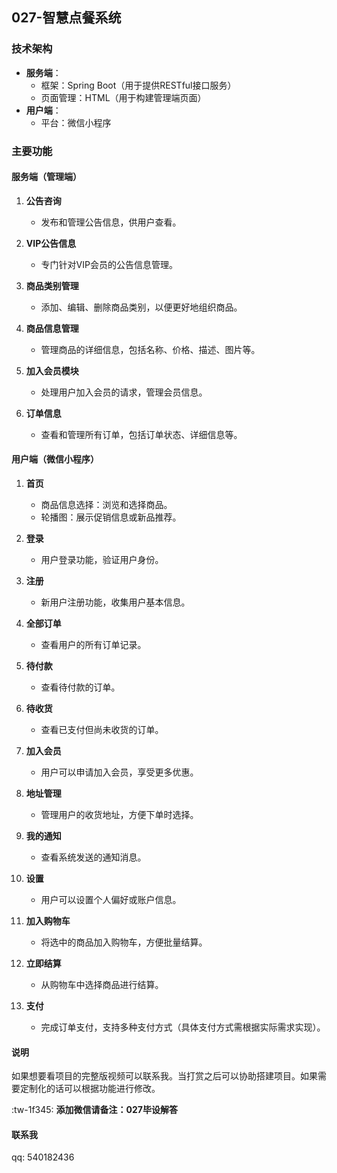## 027-智慧点餐系统
### 技术架构

- **服务端**：
    - 框架：Spring Boot（用于提供RESTful接口服务）
    - 页面管理：HTML（用于构建管理端页面）
- **用户端**：
    - 平台：微信小程序

### 主要功能

#### 服务端（管理端）

1. **公告咨询**
    - 发布和管理公告信息，供用户查看。

2. **VIP公告信息**
    - 专门针对VIP会员的公告信息管理。

3. **商品类别管理**
    - 添加、编辑、删除商品类别，以便更好地组织商品。

4. **商品信息管理**
    - 管理商品的详细信息，包括名称、价格、描述、图片等。

5. **加入会员模块**
    - 处理用户加入会员的请求，管理会员信息。

6. **订单信息**
    - 查看和管理所有订单，包括订单状态、详细信息等。

#### 用户端（微信小程序）

1. **首页**
    - 商品信息选择：浏览和选择商品。
    - 轮播图：展示促销信息或新品推荐。

2. **登录**
    - 用户登录功能，验证用户身份。

3. **注册**
    - 新用户注册功能，收集用户基本信息。

4. **全部订单**
    - 查看用户的所有订单记录。

5. **待付款**
    - 查看待付款的订单。

6. **待收货**
    - 查看已支付但尚未收货的订单。

7. **加入会员**
    - 用户可以申请加入会员，享受更多优惠。

8. **地址管理**
    - 管理用户的收货地址，方便下单时选择。

9. **我的通知**
    - 查看系统发送的通知消息。

10. **设置**
    - 用户可以设置个人偏好或账户信息。

11. **加入购物车**
    - 将选中的商品加入购物车，方便批量结算。

12. **立即结算**
    - 从购物车中选择商品进行结算。

13. **支付**
    - 完成订单支付，支持多种支付方式（具体支付方式需根据实际需求实现）。


#### 说明
如果想要看项目的完整版视频可以联系我。当打赏之后可以协助搭建项目。如果需要定制化的话可以根据功能进行修改。

:tw-1f345: **添加微信请备注：027毕设解答**

#### 联系我
qq: 540182436
